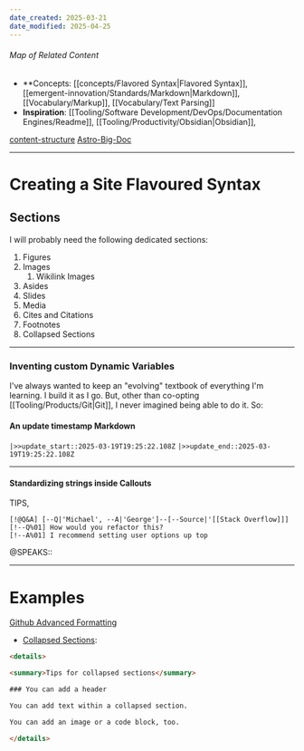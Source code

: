 ```yaml
---
date_created: 2025-03-21
date_modified: 2025-04-25
---
```

###### Map of Related Content
- **Concepts: [[concepts/Flavored Syntax|Flavored Syntax]],  [[emergent-innovation/Standards/Markdown|Markdown]], [[Vocabulary/Markup]], [[Vocabulary/Text Parsing]]
- **Inspiration**: [[Tooling/Software Development/DevOps/Documentation Engines/Readme]], [[Tooling/Productivity/Obsidian|Obsidian]],

[content-structure](https://github.com/MicroWebStacks/content-structure)
[Astro-Big-Doc](https://github.com/MicroWebStacks/astro-big-doc/tree/main)

---
# Creating a Site Flavoured Syntax 

## Sections

I will probably need the following dedicated sections:
1. Figures
2. Images
	1. Wikilink Images
3. Asides
4. Slides
5. Media
6. Cites and Citations
7. Footnotes
8. Collapsed Sections
---
### Inventing custom Dynamic Variables

I've always wanted to keep an "evolving" textbook of everything I'm learning. I build it as I go. But, other than co-opting [[Tooling/Products/Git|Git]], I never imagined being able to do it. So:

#### An update timestamp Markdown
`|>>update_start::2025-03-19T19:25:22.108Z`
`|>>update_end::2025-03-19T19:25:22.108Z` 

---
#### Standardizing strings inside Callouts

TIPS, 
```
[!@Q&A] [--Q|'Michael', --A|'George']--[--Source|'[[Stack Overflow]]]
[!--Q%01] How would you refactor this?
[!--A%01] I recommend setting user options up top
```

@SPEAKS::

---
# Examples

[Github Advanced Formatting](https://docs.github.com/en/get-started/writing-on-github/working-with-advanced-formatting/)

- [Collapsed Sections](https://docs.github.com/en/get-started/writing-on-github/working-with-advanced-formatting/organizing-information-with-collapsed-sections): 
```html
<details>

<summary>Tips for collapsed sections</summary>

### You can add a header

You can add text within a collapsed section.

You can add an image or a code block, too.

</details>
```


